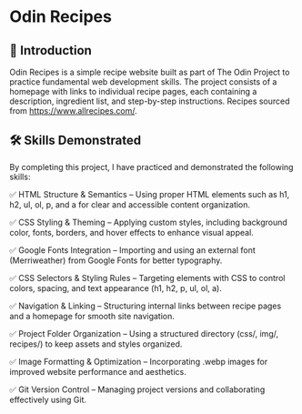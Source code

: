 # Odin Recipes

## 📌 Introduction
Odin Recipes is a simple recipe website built as part of The Odin Project to practice fundamental web development skills. The project consists of a homepage with links to individual recipe pages, each containing a description, ingredient list, and step-by-step instructions. Recipes sourced from https://www.allrecipes.com/.

## 🛠️ Skills Demonstrated
By completing this project, I have practiced and demonstrated the following skills:

✅ HTML Structure & Semantics – Using proper HTML elements such as h1, h2, ul, ol, p, and a for clear and accessible content organization.

✅ CSS Styling & Theming – Applying custom styles, including background color, fonts, borders, and hover effects to enhance visual appeal.

✅ Google Fonts Integration – Importing and using an external font (Merriweather) from Google Fonts for better typography.

✅ CSS Selectors & Styling Rules – Targeting elements with CSS to control colors, spacing, and text appearance (h1, h2, p, ul, ol, a).

✅ Navigation & Linking – Structuring internal links between recipe pages and a homepage for smooth site navigation.

✅ Project Folder Organization – Using a structured directory (css/, img/, recipes/) to keep assets and styles organized.

✅ Image Formatting & Optimization – Incorporating .webp images for improved website performance and aesthetics.

✅ Git Version Control – Managing project versions and collaborating effectively using Git.